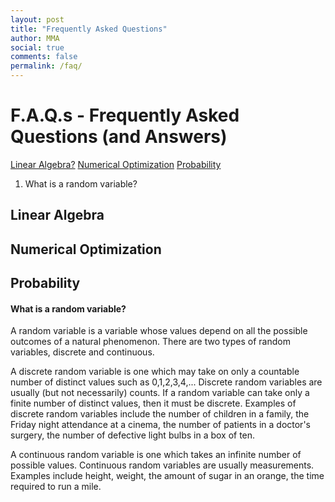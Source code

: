 ```yaml
---
layout: post
title: "Frequently Asked Questions"
author: MMA
social: true
comments: false
permalink: /faq/
---
```


# F.A.Q.s - Frequently Asked Questions (and Answers)

[Linear Algebra?](#linear-algebra)
[Numerical Optimization](#numerical--optimization) 
[Probability](#probability) 
1. What is a random variable?

## Linear Algebra

## Numerical Optimization

## Probability

#### What is a random variable?
A random variable is a variable whose values depend on all the possible outcomes of a natural phenomenon. There are two types of random variables, discrete and continuous. 

A discrete random variable is one which may take on only a countable number of distinct values such as 0,1,2,3,4,... Discrete random variables are usually (but not necessarily) counts. If a random variable can take only a finite number of distinct values, then it must be discrete. Examples of discrete random variables include the number of children in a family, the Friday night attendance at a cinema, the number of patients in a doctor's surgery, the number of defective light bulbs in a box of ten.

A continuous random variable is one which takes an infinite number of possible values. Continuous random variables are usually measurements. Examples include height, weight, the amount of sugar in an orange, the time required to run a mile.
